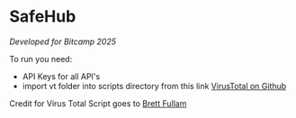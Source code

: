 # SafeHub

*Developed for Bitcamp 2025*

To run you need:
- API Keys for all API's
- import vt folder into scripts directory from this link [VirusTotal on Github](https://github.com/VirusTotal/vt-py/tree/master/vt)

Credit for Virus Total Script goes to [Brett Fullam](https://github.com/b-fullam)
